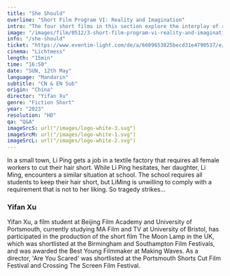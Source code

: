 ```yaml
---
title: "She Should"
overline: "Short Film Program VI: Reality and Imagination"
intro: "The four short films in this section explore the interplay of reality and imagination from varied angles. \"A Passing Cloud\" and \"She Should\" illuminate emotional ties in everyday life and the struggle with reality. Meanwhile, \"Where Do Ants Sleep at Night?\" and \"Of Dreams in the Dream of Another Mirror\" prompt reflection on the self-world relationship through abstraction. These films evoke an awareness of life's subtle connections, inspiring profound contemplation of our world."
image: "/images/film/0512/3-short-film-program-vi-reality-and-imagination/1-she-should.jpg"
info: "/she-should"
ticket: "https://www.eventim-light.com/de/a/6609653825becd31e4790537/e/66199c7225becd31e479d41d"
cinema: "Lichtmess"
length: "15min"
time: "16:50"
date: "SUN, 12th May"
language: "Mandarin"
subtitle: "CN & EN Sub"
origin: "China"
director: "Yifan Xu"
genre: "Fiction Short"
year: "2023"
resolution: "HD"
qa: "Q&A"
imageSrcS: url("/images/logo-white-3.svg")
imageSrcM: url("/images/logo-white-1.svg")
imageSrcL: url("/images/logo-white-2.svg")
---
```


In a small town, Li Ping gets a job in a textile factory that requires all female workers to cut their hair short. While Li Ping hesitates, her daughter, Li Ming, encounters a similar situation at school. The school requires all students to keep their hair short, but LiMing is unwilling to comply with a requirement that is not to her liking. So tragedy strikes...

### Yifan Xu
Yifan Xu, a film student at Beijing Film Academy and University of Portsmouth, currently studying MA Film and TV at University of Bristol, has participated in the production of the short film The Moon Lamp in the UK, which was shortlisted at the Birmingham and Southampton Film Festivals, and was awarded the Best Young Filmmaker at Making Waves. As a director, 'Are You Scared' was shortlisted at the Portsmouth Shorts Cut Film Festival and Crossing The Screen Film Festival.

